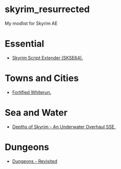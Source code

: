 # skyrim_resurrected
My modlist for Skyrim AE

# Essential
  - [Skyrim Script Extender (SKSE64).](https://www.nexusmods.com/skyrimspecialedition/mods/30379)

# Towns and Cities
  - [Fortified Whiterun.](https://www.nexusmods.com/skyrimspecialedition/mods/40094)

# Sea and Water
  - [Depths of Skyrim - An Underwater Overhaul SSE.](https://www.nexusmods.com/skyrimspecialedition/mods/26913)

# Dungeons
  - [Dungeons - Revisited](https://www.nexusmods.com/skyrimspecialedition/mods/51798)
